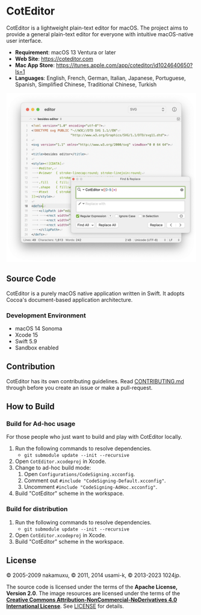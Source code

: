 # CotEditor

CotEditor is a lightweight plain-text editor for macOS. The project aims to provide a general plain-text editor for everyone with intuitive macOS-native user interface.

- __Requirement__: macOS 13 Ventura or later
- __Web Site__: <https://coteditor.com>
- __Mac App Store__: <https://itunes.apple.com/app/coteditor/id1024640650?ls=1>
- __Languages__: English, French, German, Italian, Japanese, Portuguese, Spanish, Simplified Chinese, Traditional Chinese, Turkish

<img src="screenshot@2x.png" width="732" alt="screenshot"/>



## Source Code

CotEditor is a purely macOS native application written in Swift. It adopts Cocoa's document-based application architecture.


### Development Environment

- macOS 14 Sonoma
- Xcode 15
- Swift 5.9
- Sandbox enabled



## Contribution

CotEditor has its own contributing guidelines. Read [CONTRIBUTING.md](CONTRIBUTING.md) through before you create an issue or make a pull-request.



## How to Build

### Build for Ad-hoc usage

For those people who just want to build and play with CotEditor locally.

1. Run the following commands to resolve dependencies.
    - `git submodule update --init --recursive`
1. Open `CotEditor.xcodeproj` in Xcode.
1. Change to ad-hoc build mode:
    1. Open `Configurations/CodeSigning.xcconfig`.
    1. Comment out `#include "CodeSigning-Default.xcconfig"`.
    1. Uncomment `#include "CodeSigning-AdHoc.xcconfig"`.
1. Build "CotEditor" scheme in the workspace.


### Build for distribution

1. Run the following commands to resolve dependencies.
    - `git submodule update --init --recursive`
1. Open `CotEditor.xcodeproj` in Xcode.
1. Build "CotEditor" scheme in the workspace.



## License

© 2005-2009 nakamuxu,
© 2011, 2014 usami-k,
© 2013-2023 1024jp.

The source code is licensed under the terms of the __Apache License, Version 2.0__. The image resources are licensed under the terms of the [__Creative Commons Attribution-NonCommercial-NoDerivatives 4.0 International License__](https://creativecommons.org/licenses/by-nc-nd/4.0/). See [LICENSE](LICENSE) for details.
